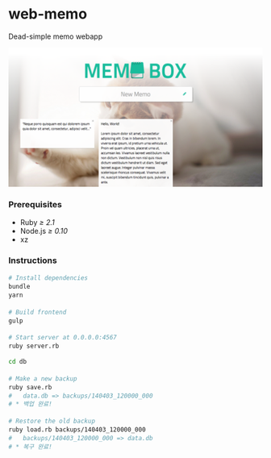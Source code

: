 web-memo
========

Dead-simple memo webapp

![](example/screenshot.png)

### Prerequisites
- Ruby *≥ 2.1*
- Node.js *≥ 0.10*
- xz

### Instructions
```bash
# Install dependencies
bundle
yarn

# Build frontend
gulp

# Start server at 0.0.0.0:4567
ruby server.rb
```

```bash
cd db

# Make a new backup
ruby save.rb
#   data.db => backups/140403_120000_000
# * 백업 완료!

# Restore the old backup
ruby load.rb backups/140403_120000_000
#   backups/140403_120000_000 => data.db
# * 복구 완료!
```
